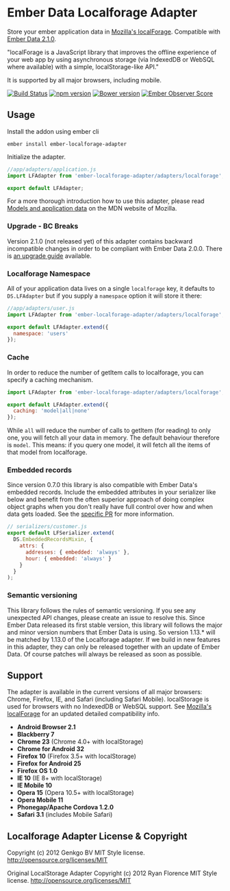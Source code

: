 Ember Data Localforage Adapter
================================

Store your ember application data in [Mozilla's localForage](https://github.com/mozilla/localForage). Compatible with [Ember Data 2.1.0](https://github.com/emberjs/data).

"localForage is a JavaScript library that improves the offline experience of your web app by using asynchronous storage (via IndexedDB or WebSQL where available) with a simple, localStorage-like API."

It is supported by all major browsers, including mobile.

[![Build Status](https://travis-ci.org/genkgo/ember-localforage-adapter.png?branch=master)](https://travis-ci.org/genkgo/ember-localforage-adapter)
[![npm version](https://badge.fury.io/js/ember-localforage-adapter.svg)](http://badge.fury.io/js/ember-localforage-adapter)
[![Bower version](https://badge.fury.io/bo/ember-localforage-adapter.svg)](http://badge.fury.io/bo/ember-localforage-adapter)
[![Ember Observer Score](http://emberobserver.com/badges/ember-localforage-adapter.svg)](http://emberobserver.com/addons/ember-localforage-adapter)

Usage
-----

Install the addon using ember cli

```
ember install ember-localforage-adapter
```

Initialize the adapter.

```js
//app/adapters/application.js
import LFAdapter from 'ember-localforage-adapter/adapters/localforage';

export default LFAdapter;
```

For a more thorough introduction how to use this adapter, please read [Models and application data](https://developer.mozilla.org/en-US/Apps/Build/Modern_web_app_architecture/Models_and_application_data) on the MDN website of Mozilla.

### Upgrade - BC Breaks

Version 2.1.0 (not released yet) of this adapter contains backward incompatible changes in order to be compliant with Ember Data 2.0.0. There is [an upgrade guide](UPGRADE.md) available.

### Localforage Namespace

All of your application data lives on a single `localforage` key, it defaults to `DS.LFAdapter` but if you supply a `namespace` option it will store it there:

```js
//app/adapters/user.js
import LFAdapter from 'ember-localforage-adapter/adapters/localforage';

export default LFAdapter.extend({
  namespace: 'users'
});
```

### Cache

In order to reduce the number of getItem calls to localforage, you can specify a caching mechanism.

```js
import LFAdapter from 'ember-localforage-adapter/adapters/localforage';

export default LFAdapter.extend({
  caching: 'model|all|none'
});
```

While `all` will reduce the number of calls to getItem (for reading) to only one, you will fetch all your data in memory. The default
behaviour therefore is `model`. This means: if you query one model, it will fetch all the items of that model from localforage.

### Embedded records

Since version 0.7.0 this library is also compatible with Ember Data's embedded records. Include the embedded attributes in your
serializer like below and benefit from the often superior approach of doing complex object graphs when you don't really have full control over how and when data gets loaded. See the [specific PR](https://github.com/genkgo/ember-localforage-adapter/pull/24) for more information.

```js
// serializers/customer.js
export default LFSerializer.extend(
  DS.EmbeddedRecordsMixin, {
    attrs: {
      addresses: { embedded: 'always' },
      hour: { embedded: 'always' }
    }
  }
);
```

### Semantic versioning

This library follows the rules of semantic versioning. If you see any unexpected API changes, please create an issue to
resolve this. Since Ember Data released its first stable version, this library will follows the major and minor version
numbers that Ember Data is using. So version 1.13.* will be matched by 1.13.0 of the Localforage adapter. If we build in
new features in this adapter, they can only be released together with an update of Ember Data. Of course patches will
always be released as soon as possible.

Support
----

The adapter is available in the current versions of all major browsers: Chrome, Firefox, IE, and Safari (including Safari Mobile). localStorage is used for browsers with no IndexedDB or WebSQL support. See [Mozilla's localForage](https://github.com/mozilla/localForage) for an updated detailed compatibility info.

* **Android Browser 2.1** 
* **Blackberry 7**
* **Chrome 23** (Chrome 4.0+ with localStorage)
* **Chrome for Android 32**
* **Firefox 10** (Firefox 3.5+ with localStorage)
* **Firefox for Android 25**
* **Firefox OS 1.0**
* **IE 10** (IE 8+ with localStorage)
* **IE Mobile 10**
* **Opera 15** (Opera 10.5+ with localStorage)
* **Opera Mobile 11**
* **Phonegap/Apache Cordova 1.2.0**
* **Safari 3.1** (includes Mobile Safari)

Localforage Adapter License & Copyright
--------------------------------------------------

Copyright (c) 2012 Genkgo BV
MIT Style license. http://opensource.org/licenses/MIT

Original LocalStorage Adapter
Copyright (c) 2012 Ryan Florence
MIT Style license. http://opensource.org/licenses/MIT

